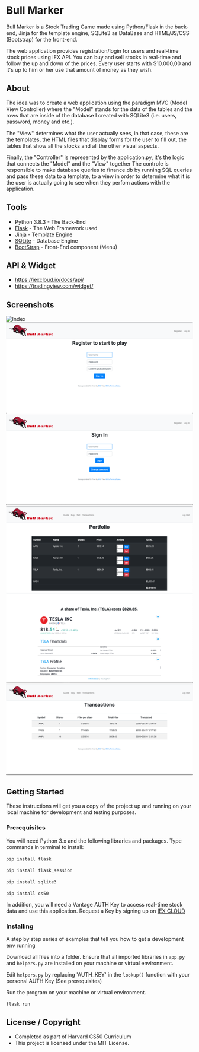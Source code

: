 # Bull Marker

Bull Marker is a Stock Trading Game made using Python/Flask in the 
back-end, Jinja for the template engine, SQLite3 as DataBase and 
HTML/JS/CSS (Bootstrap) for the front-end.




The web application provides registration/login for users and real-time stock prices using IEX API. You can buy and sell stocks in real-time and follow the up and down of the prices. Every user starts with 
$10.000,00 and it's up to him or her use that amount of money as they wish.

## About

The idea was to create a web application using the paradigm MVC (Model View Controller) where the "Model" stands for the data of the tables and the rows that are inside of the database I created with SQLite3 (i.e. users, password, money and etc.).

The "View" determines what the user actually sees, in that case, these are the templates, the HTML files that display forms for the user to fill out, the tables that show all the stocks and all the other visual aspects.

Finally, the "Controller" is represented by the application.py, it's the logic that connects the "Model" and the "View" together The controle is responsible to make database queries to finance.db by running SQL queries and pass these data to a template, to a view in order to determine what it is the user is actually going to see when they perfom actions with the application.

## Tools 

* Python 3.8.3 - The Back-End
* [Flask](http://flask.palletsprojects.com/en/1.1.x/) - The Web Framework used
* [Jinja](https://www.palletsprojects.com/p/jinja/) - Template Engine
* [SQLite](https://www.sqlite.org/index.html) - Database Engine
* [BootStrap](https://getbootstrap.com/) - Front-End component (Menu)

## API & Widget 

* https://iexcloud.io/docs/api/
* https://tradingview.com/widget/

## Screenshots

![Index](https://github.com/LuisFlavioOliveira/BullMarker/blob/master/Screenshots/Index.png)
![Register](https://github.com/LuisFlavioOliveira/BullMarker/blob/master/Screenshots/Register.png)
![Login](https://github.com/LuisFlavioOliveira/BullMarker/blob/master/Screenshots/Login.png)
![Portfolio](https://github.com/LuisFlavioOliveira/BullMarker/blob/master/Screenshots/Portfolio.png)
![Quote](https://github.com/LuisFlavioOliveira/BullMarker/blob/master/Screenshots/Quote.png)
![Transactions](https://github.com/LuisFlavioOliveira/BullMarker/blob/master/Screenshots/Transactions.png)

## Getting Started

These instructions will get you a copy of the project up and running on your local machine for development and testing purposes. 

### Prerequisites

You will need Python 3.x and the following libraries and packages. Type commands in terminal to install:

`pip install flask`

`pip install flask_session`

`pip install sqlite3`

`pip install cs50`

In addition, you will need a Vantage AUTH Key to access real-time stock data and use this application. 
Request a Key by signing up on [IEX CLOUD](https://iexcloud.io/)

### Installing

A step by step series of examples that tell you how to get a development env running

Download all files into a folder. Ensure that all imported libraries in `app.py` and `helpers.py` are 
installed on your machine or virtual environment.

Edit `helpers.py` by replacing 'AUTH_KEY' in the `lookup()` function with your personal AUTH Key (See prerequisites)

Run the program on your machine or virtual environment.

```
flask run
```

## License / Copyright

* Completed as part of Harvard CS50 Curriculum
* This project is licensed under the MIT License.
